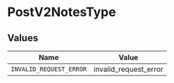 # PostV2NotesType


## Values

| Name                    | Value                   |
| ----------------------- | ----------------------- |
| `INVALID_REQUEST_ERROR` | invalid_request_error   |